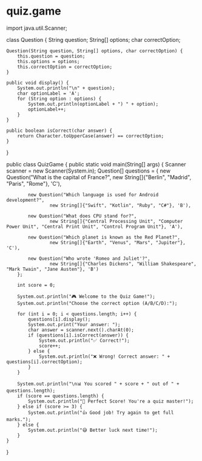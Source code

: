 # quiz.game 
import java.util.Scanner;

class Question {
    String question;
    String[] options;
    char correctOption;

    Question(String question, String[] options, char correctOption) {
        this.question = question;
        this.options = options;
        this.correctOption = correctOption;
    }

    public void display() {
        System.out.println("\n" + question);
        char optionLabel = 'A';
        for (String option : options) {
            System.out.println(optionLabel + ") " + option);
            optionLabel++;
        }
    }

    public boolean isCorrect(char answer) {
        return Character.toUpperCase(answer) == correctOption;
    }
}

public class QuizGame {
    public static void main(String[] args) {
        Scanner scanner = new Scanner(System.in);
        Question[] questions = {
            new Question("What is the capital of France?",
                    new String[]{"Berlin", "Madrid", "Paris", "Rome"}, 'C'),

            new Question("Which language is used for Android development?",
                    new String[]{"Swift", "Kotlin", "Ruby", "C#"}, 'B'),

            new Question("What does CPU stand for?",
                    new String[]{"Central Processing Unit", "Computer Power Unit", "Central Print Unit", "Control Program Unit"}, 'A'),

            new Question("Which planet is known as the Red Planet?",
                    new String[]{"Earth", "Venus", "Mars", "Jupiter"}, 'C'),

            new Question("Who wrote 'Romeo and Juliet'?",
                    new String[]{"Charles Dickens", "William Shakespeare", "Mark Twain", "Jane Austen"}, 'B')
        };

        int score = 0;

        System.out.println("🎮 Welcome to the Quiz Game!");
        System.out.println("Choose the correct option (A/B/C/D):");

        for (int i = 0; i < questions.length; i++) {
            questions[i].display();
            System.out.print("Your answer: ");
            char answer = scanner.next().charAt(0);
            if (questions[i].isCorrect(answer)) {
                System.out.println("✅ Correct!");
                score++;
            } else {
                System.out.println("❌ Wrong! Correct answer: " + questions[i].correctOption);
            }
        }

        System.out.println("\n📊 You scored " + score + " out of " + questions.length);
        if (score == questions.length) {
            System.out.println("🎉 Perfect Score! You're a quiz master!");
        } else if (score >= 3) {
            System.out.println("👍 Good job! Try again to get full marks.");
        } else {
            System.out.println("😅 Better luck next time!");
        }
    }
}
